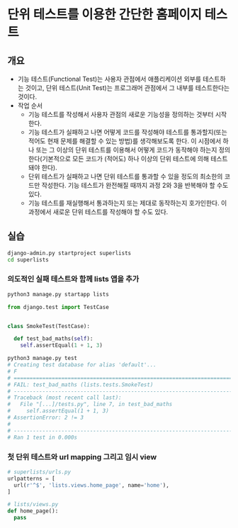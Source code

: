 # 단위 테스트를 이용한 간단한 홈페이지 테스트

## 개요

- 기능 테스트(Functional Test)는 사용자 관점에서 애플리케이션 외부를 테스트하는 것이고, 단위 테스트(Unit Test)는 프로그래머 관점에서 그 내부를 테스트한다는 것이다.
- 작업 순서
  - 기능 테스트를 작성해서 사용자 관점의 새로운 기능성을 정의하는 것부터 시작한다.
  - 기능 테스트가 실패하고 나면 어떻게 코드를 작성해야 테스트를
    통과할지(또는 적어도 현재 문제를 해결할 수 있는 방법)를 생각해보도록 한다.
    이 시점에서 하나 또는 그 이상의 단위 테스트를 이용해서 어떻게 코드가 동작해야 하는지
    정의한다(기본적으로 모든 코드가 (적어도) 하나 이상의 단위 테스트에 의해 테스트돼야 한다).
  - 단위 테스트가 실패하고 나면 단위 테스트를 통과할 수 있을 정도의 최소한의 코드만 작성한다.
    기능 테스트가 완전해질 때까지 과정 2와 3을 반복해야 할 수도 있다.
  - 기능 테스트를 재실행해서 통과하는지 또는 제대로 동작하는지 호가인한다. 이 과정에서 새로운 단위 테스트를 작성해야 할 수도 있다.

## 실습

```bash
django-admin.py startproject superlists
cd superlists
```

### 의도적인 실패 테스트와 함께 lists 앱을 추가

```bash
python3 manage.py startapp lists
```

```python
from django.test import TestCase


class SmokeTest(TestCase):

  def test_bad_maths(self):
    self.assertEqual(1 + 1, 3)
```

```bash
python3 manage.py test
# Creating test database for alias 'default'...
# F
# ======================================================================
# FAIL: test_bad_maths (lists.tests.SmokeTest)
# ----------------------------------------------------------------------
# Traceback (most recent call last):
#   File "[...]/tests.py", line 7, in test_bad_maths
#     self.assertEqual(1 + 1, 3)
# AssertionError: 2 != 3
#
# ----------------------------------------------------------------------
# Ran 1 test in 0.000s
```

### 첫 단위 테스트와 url mapping 그리고 임시 view

```python
# superlists/urls.py
urlpatterns = [
  url(r'^$', 'lists.views.home_page', name='home'),
]
```

```python
# lists/views.py
def home_page():
  pass
```
